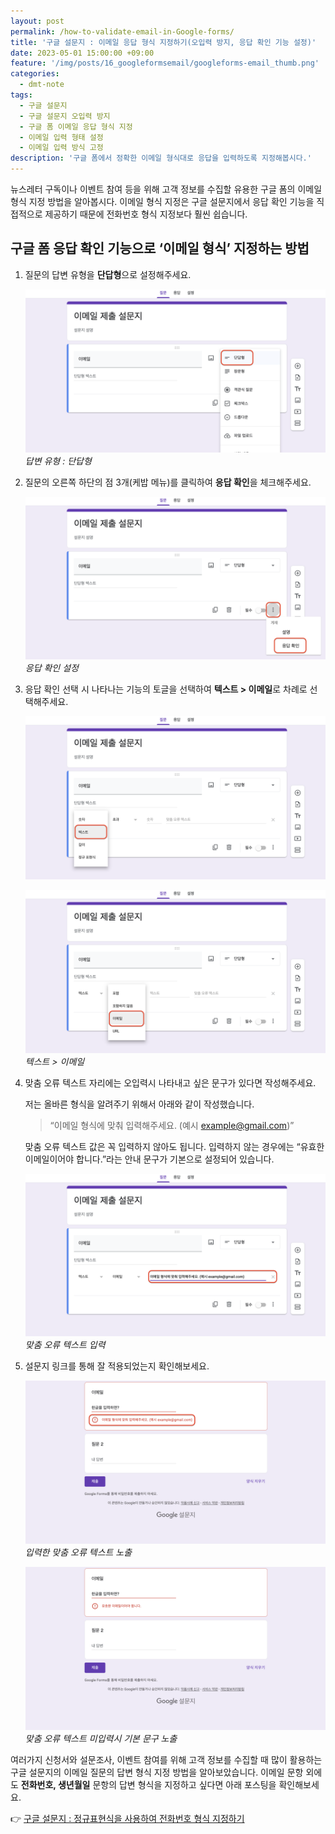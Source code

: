 ```yaml
---
layout: post
permalink: /how-to-validate-email-in-Google-forms/
title: '구글 설문지 : 이메일 응답 형식 지정하기(오입력 방지, 응답 확인 기능 설정)'
date: 2023-05-01 15:00:00 +09:00
feature: '/img/posts/16_googleformsemail/googleforms-email_thumb.png'
categories:
  - dmt-note
tags:
  - 구글 설문지
  - 구글 설문지 오입력 방지
  - 구글 폼 이메일 응답 형식 지정
  - 이메일 입력 형태 설정
  - 이메일 입력 방식 고정
description: '구글 폼에서 정확한 이메일 형식대로 응답을 입력하도록 지정해봅시다.'
---
```


뉴스레터 구독이나 이벤트 참여 등을 위해 고객 정보를 수집할 유용한 구글 폼의 이메일 형식 지정 방법을 알아봅시다. 이메일 형식 지정은 구글 설문지에서 응답 확인 기능을 직접적으로 제공하기 때문에 전화번호 형식 지정보다 훨씬 쉽습니다.

## 구글 폼 응답 확인 기능으로 ‘이메일 형식’ 지정하는 방법

1. 질문의 답변 유형을 **단답형**으로 설정해주세요.

    ![구글 폼 이메일 형식 지정하기 - 단답형 선택](/img/posts/16_googleformsemail/googleforms-email_1.png)*답변 유형 : 단답형*

2. 질문의 오른쪽 하단의 점 3개(케밥 메뉴)를 클릭하여 **응답 확인**을 체크해주세요.

    ![구글 폼 이메일 형식 지정하기 - 응답 확인 선택](/img/posts/16_googleformsemail/googleforms-email_2.png)*응답 확인 설정*

3. 응답 확인 선택 시 나타나는 기능의 토글을 선택하여 **텍스트 > 이메일**로 차례로 선택해주세요.

    ![구글 폼 이메일 형식 지정하기 - 텍스트 이메일 선택](/img/posts/16_googleformsemail/googleforms-email_3.png)

    ![구글 폼 이메일 형식 지정하기 - 텍스트 이메일 선택](/img/posts/16_googleformsemail/googleforms-email_4.png)*텍스트 > 이메일*


4. 맞춤 오류 텍스트 자리에는 오입력시 나타내고 싶은 문구가 있다면 작성해주세요.

    저는 올바른 형식을 알려주기 위해서 아래와 같이 작성했습니다.

    > “이메일 형식에 맞춰 입력해주세요. (예시 example@gmail.com)”

    맞춤 오류 텍스트 값은 꼭 입력하지 않아도 됩니다. 입력하지 않는 경우에는 “유효한 이메일이어야 합니다.”라는 안내 문구가 기본으로 설정되어 있습니다.

    ![구글 폼 이메일 형식 지정하기 - 맞춤 오류 텍스트 입력](/img/posts/16_googleformsemail/googleforms-email_5.png)*맞춤 오류 텍스트 입력*

5. 설문지 링크를 통해 잘 적용되었는지 확인해보세요.

    ![구글 폼 이메일 형식 지정하기 - 설문지 확인](/img/posts/16_googleformsemail/googleforms-email_6.png)*입력한 맞춤 오류 텍스트 노출*

    ![구글 폼 이메일 형식 지정하기 - 설문지 확인](/img/posts/16_googleformsemail/googleforms-email_7.png)*맞춤 오류 텍스트 미입력시 기본 문구 노출*

여러가지 신청서와 설문조사, 이벤트 참여를 위해 고객 정보를 수집할 때 많이 활용하는 구글 설문지의 이메일 질문의 답변 형식 지정 방법을 알아보았습니다. 이메일 문항 외에도 **전화번호, 생년월일** 문항의 답변 형식을 지정하고 싶다면 아래 포스팅을 확인해보세요.

👉 [구글 설문지 : 정규표현식을 사용하여 전화번호 형식 지정하기](https://hard-carry.com/how-to-validate-mobile-numbers-in-Google-forms-using-regular-expression/)
